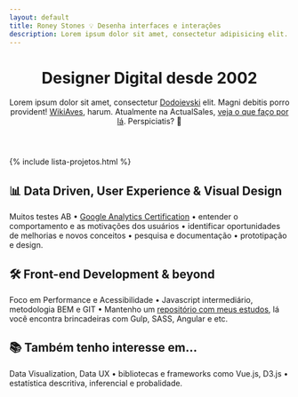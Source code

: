 ```yaml
---
layout: default
title: Roney Stones 💡 Desenha interfaces e interações
description: Lorem ipsum dolor sit amet, consectetur adipisicing elit.
---
```


<header class="cf w-70 center mb5">
  <h1 class="f-headline fw4 lh-title mt0 mb4">Designer Digital desde 2002</h1>

  <p class="f3 measure">Lorem ipsum dolor sit amet, consectetur <a class="link dim underline i blue" href="#">Dodoievski</a> elit. Magni debitis porro provident! <a class="link dim underline i blue" href="#">WikiAves</a>, harum. Atualmente na ActualSales, <a class="link dim underline i blue" href="/experiencia">veja o que faço por lá</a>. Perspiciatis? 📌</p>
</header>

{% include lista-projetos.html %}

<section class="cf measure center f3 mb5">
  <h2 class="f5 fw4 dark-red mt0">📊 Data Driven, User Experience & Visual Design</h2>
  <p class="mt0 mb5">Muitos testes AB • <a class="link dim underline i blue" href="#">Google Analytics Certification</a> • entender o comportamento e as motivações dos usuários • identificar oportunidades de melhorias e novos conceitos • pesquisa e documentação  •  prototipação e design.</p>
  
 <!--  <h2 class="f5 fw4 dark-red mt0">💻 User Experience & Visual Design</h2>
  <p class="mt0 mb5">Me interesso por pesquisa e documentação (UX Canvas, Task Flows, Consumer Journeys) • Prototipação (Wireframes e Sitemaps) • Design (Low/high fidelity mockups).</p> -->
  
  <h2 class="f5 fw4 dark-red mt0">🛠 Front-end Development & beyond</h2>
  <p class="mt0 mb5">Foco em Performance e Acessibilidade • Javascript intermediário, metodologia BEM e GIT • Mantenho um <a class="link dim underline i blue" href="https://github.com/roneystones/learning-chest">repositório com meus estudos</a>, lá você encontra brincadeiras com Gulp, SASS, Angular e etc.</p>

  <h2 class="f5 fw4 dark-red mt0">📚 Também tenho interesse em...</h2>
  <p class="mt0">Data Visualization, Data UX • bibliotecas e frameworks como Vue.js, D3.js • estatística descritiva, inferencial e probalidade.</p>
</section>